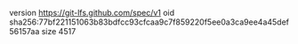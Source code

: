 version https://git-lfs.github.com/spec/v1
oid sha256:77bf221151063b83bdfcc93cfcaa9c7f859220f5ee0a3ca9ee4a45def56157aa
size 4517
